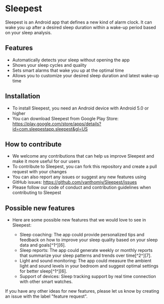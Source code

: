 # Sleepest
Sleepest is an Android app that defines a new kind of alarm clock. It can wake you up after a desired sleep duration within a wake-up period based on your sleep analysis.

## Features
- Automatically detects your sleep without opening the app
- Shows your sleep cycles and quality
- Sets smart alarms that wake you up at the optimal time
- Allows you to customize your desired sleep duration and latest wake-up time

## Installation
- To install Sleepest, you need an Android device with Android 5.0 or higher
- You can download Sleepest from Google Play Store: https://play.google.com/store/apps/details?id=com.sleepestapp.sleepest&gl=US

## How to contribute
- We welcome any contributions that can help us improve Sleepest and make it more useful for our users
- To contribute to Sleepest, you can fork this repository and create a pull request with your changes
- You can also report any issues or suggest any new features using GitHub issues: https://github.com/vanthomiy/Sleepest/issues
- Please follow our code of conduct and contribution guidelines when contributing to Sleepest

## Possible new features
- Here are some possible new features that we would love to see in Sleepest:

  - Sleep coaching: The app could provide personalized tips and feedback on how to improve your sleep quality based on your sleep data and goals[^1^][6].
  - Sleep reports: The app could generate weekly or monthly reports that summarize your sleep patterns and trends over time[^2^][7].
  - Light and sound monitoring: The app could measure the ambient light and sound levels in your bedroom and suggest optimal settings for better sleep[^1^][6].
  - Support of devices: Sleep tracking support by real time connection with other smart watches.

If you have any other ideas for new features, please let us know by creating an issue with the label "feature request".
